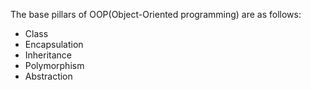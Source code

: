 The base pillars of OOP(Object-Oriented programming) are as follows:
-  Class
-  Encapsulation
-  Inheritance
-  Polymorphism
-  Abstraction
